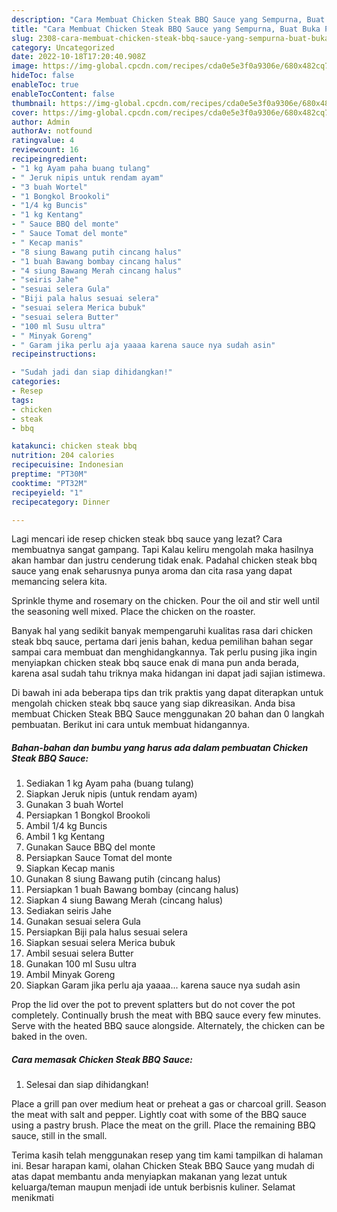 ```yaml
---
description: "Cara Membuat Chicken Steak BBQ Sauce yang Sempurna, Buat Buka Puasa Lezat"
title: "Cara Membuat Chicken Steak BBQ Sauce yang Sempurna, Buat Buka Puasa Lezat"
slug: 2308-cara-membuat-chicken-steak-bbq-sauce-yang-sempurna-buat-buka-puasa-lezat
category: Uncategorized
date: 2022-10-18T17:20:40.908Z
image: https://img-global.cpcdn.com/recipes/cda0e5e3f0a9306e/680x482cq70/chicken-steak-bbq-sauce-foto-resep-utama.jpg
hideToc: false
enableToc: true
enableTocContent: false
thumbnail: https://img-global.cpcdn.com/recipes/cda0e5e3f0a9306e/680x482cq70/chicken-steak-bbq-sauce-foto-resep-utama.jpg
cover: https://img-global.cpcdn.com/recipes/cda0e5e3f0a9306e/680x482cq70/chicken-steak-bbq-sauce-foto-resep-utama.jpg
author: Admin
authorAv: notfound
ratingvalue: 4
reviewcount: 16
recipeingredient:
- "1 kg Ayam paha buang tulang"
- " Jeruk nipis untuk rendam ayam"
- "3 buah Wortel"
- "1 Bongkol Brookoli"
- "1/4 kg Buncis"
- "1 kg Kentang"
- " Sauce BBQ del monte"
- " Sauce Tomat del monte"
- " Kecap manis"
- "8 siung Bawang putih cincang halus"
- "1 buah Bawang bombay cincang halus"
- "4 siung Bawang Merah cincang halus"
- "seiris Jahe"
- "sesuai selera Gula"
- "Biji pala halus sesuai selera"
- "sesuai selera Merica bubuk"
- "sesuai selera Butter"
- "100 ml Susu ultra"
- " Minyak Goreng"
- " Garam jika perlu aja yaaaa karena sauce nya sudah asin"
recipeinstructions:

- "Sudah jadi dan siap dihidangkan!"
categories:
- Resep
tags:
- chicken
- steak
- bbq

katakunci: chicken steak bbq 
nutrition: 204 calories
recipecuisine: Indonesian
preptime: "PT30M"
cooktime: "PT32M"
recipeyield: "1"
recipecategory: Dinner

---
```



Lagi mencari ide resep chicken steak bbq sauce yang lezat? Cara membuatnya sangat gampang. Tapi Kalau keliru mengolah maka hasilnya akan hambar dan justru cenderung tidak enak. Padahal chicken steak bbq sauce yang enak seharusnya punya aroma dan cita rasa yang dapat memancing selera kita.


Sprinkle thyme and rosemary on the chicken. Pour the oil and stir well until the seasoning well mixed. Place the chicken on the roaster.

Banyak hal yang sedikit banyak mempengaruhi kualitas rasa dari chicken steak bbq sauce, pertama dari jenis bahan, kedua pemilihan bahan segar sampai cara membuat dan menghidangkannya. Tak perlu pusing jika ingin menyiapkan chicken steak bbq sauce enak di mana pun anda berada, karena asal sudah tahu triknya maka hidangan ini dapat jadi sajian istimewa.


Di bawah ini ada beberapa tips dan trik praktis yang dapat diterapkan untuk mengolah chicken steak bbq sauce yang siap dikreasikan. Anda bisa membuat Chicken Steak BBQ Sauce menggunakan 20 bahan dan 0 langkah pembuatan. Berikut ini cara untuk membuat hidangannya.

<!--inarticleads1-->

##### Bahan-bahan dan bumbu yang harus ada dalam pembuatan Chicken Steak BBQ Sauce:

1. Sediakan 1 kg Ayam paha (buang tulang)
1. Siapkan  Jeruk nipis (untuk rendam ayam)
1. Gunakan 3 buah Wortel
1. Persiapkan 1 Bongkol Brookoli
1. Ambil 1/4 kg Buncis
1. Ambil 1 kg Kentang
1. Gunakan  Sauce BBQ del monte
1. Persiapkan  Sauce Tomat del monte
1. Siapkan  Kecap manis
1. Gunakan 8 siung Bawang putih (cincang halus)
1. Persiapkan 1 buah Bawang bombay (cincang halus)
1. Siapkan 4 siung Bawang Merah (cincang halus)
1. Sediakan seiris Jahe
1. Gunakan sesuai selera Gula
1. Persiapkan Biji pala halus sesuai selera
1. Siapkan sesuai selera Merica bubuk
1. Ambil sesuai selera Butter
1. Gunakan 100 ml Susu ultra
1. Ambil  Minyak Goreng
1. Siapkan  Garam jika perlu aja yaaaa... karena sauce nya sudah asin


Prop the lid over the pot to prevent splatters but do not cover the pot completely. Continually brush the meat with BBQ sauce every few minutes. Serve with the heated BBQ sauce alongside. Alternately, the chicken can be baked in the oven. 

<!--inarticleads2-->

##### Cara memasak Chicken Steak BBQ Sauce:


1. Selesai dan siap dihidangkan!

Place a grill pan over medium heat or preheat a gas or charcoal grill. Season the meat with salt and pepper. Lightly coat with some of the BBQ sauce using a pastry brush. Place the meat on the grill. Place the remaining BBQ sauce, still in the small. 

Terima kasih telah menggunakan resep yang tim kami tampilkan di halaman ini. Besar harapan kami, olahan Chicken Steak BBQ Sauce yang mudah di atas dapat membantu anda menyiapkan makanan yang lezat untuk keluarga/teman maupun menjadi ide untuk berbisnis kuliner. Selamat menikmati
